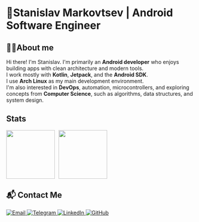 # 👋Stanislav Markovtsev | Android Software Engineer

## 🧑‍💻About me

Hi there! I'm Stanislav.
I'm primarily an **Android developer** who enjoys building apps with clean architecture and modern tools.  
I work mostly with **Kotlin**, **Jetpack**, and the **Android SDK**.  
I use **Arch Linux** as my main development environment.  
I'm also interested in **DevOps**, automation, microcontrollers, and exploring concepts from **Computer Science**, such as algorithms, data structures, and system design.

## Stats

<div>
<a href="https://github-readme-stats.vercel.app/api?username=kawunus&hide=contribs&show_icons=true">
  <img  align="left" height="130" style="margin-right: 10px" src="https://github-readme-stats.vercel.app/api?username=kawunus&hide=contribs&show_icons=true" />
</a>
<a href="https://github-readme-stats.vercel.app/api/top-langs/?username=kawunus&layout=compact">
  <img align="left" height="130" src="https://github-readme-stats.vercel.app/api/top-langs/?username=kawunus&layout=compact" />
</a>
</div>
<br clear="all" />

## 📬 Contact Me

<p align="left">
  <a href="mailto:s.markovtsev@gmail.com">
    <img alt="Email" src="https://img.shields.io/badge/Email-D14836?style=for-the-badge&logo=gmail&logoColor=white"/>
  </a>
  <a href="https://t.me/kawunus" target="_blank">
    <img alt="Telegram" src="https://img.shields.io/badge/Telegram-26A5E4?style=for-the-badge&logo=telegram&logoColor=white"/>
  </a>
  <a href="https://www.linkedin.com/in/kawunus/" target="_blank">
    <img alt="LinkedIn" src="https://img.shields.io/badge/LinkedIn-0A66C2?style=for-the-badge&logo=linkedin&logoColor=white"/>
  </a>
  <a href="https://github.com/kawunus" target="_blank">
    <img alt="GitHub" src="https://img.shields.io/badge/GitHub-000?style=for-the-badge&logo=github&logoColor=white"/>
  </a>
</p>
